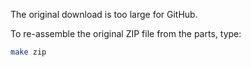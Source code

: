 
The original download is too large for GitHub.

To re-assemble the original ZIP file from the parts, type:
~~~sh
make zip
~~~

